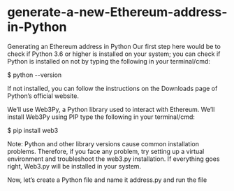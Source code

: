 # generate-a-new-Ethereum-address-in-Python

Generating an Ethereum address in Python​
Our first step here would be to check if Python 3.6 or higher is installed on your system; you can check if Python is installed on not by typing the following in your terminal/cmd:

$ python --version

If not installed, you can follow the instructions on the Downloads page of Python’s official website.

We’ll use Web3Py, a Python library used to interact with Ethereum. We’ll install Web3Py using PIP type the following in your terminal/cmd:

$ pip install web3

Note: Python and other library versions cause common installation problems. Therefore, if you face any problem, try setting up a virtual environment and troubleshoot the web3.py installation.
If everything goes right, Web3.py will be installed in your system.

Now, let’s create a Python file and name it address.py and run the file

